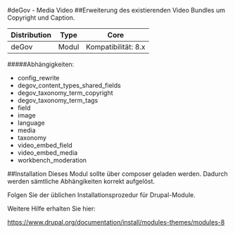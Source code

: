 #deGov - Media Video
##Erweiterung des existierenden Video Bundles um Copyright und Caption.

Distribution | Type | Core
--- | --- | ---
deGov | Modul |  Kompatibilität: 8.x

#####Abhängigkeiten:
  - config_rewrite
  - degov_content_types_shared_fields
  - degov_taxonomy_term_copyright
  - degov_taxonomy_term_tags
  - field
  - image
  - language
  - media
  - taxonomy
  - video_embed_field
  - video_embed_media
  - workbench_moderation

##Installation
Dieses Modul sollte über composer geladen werden. Dadurch werden sämtliche Abhängikeiten korrekt aufgelöst.

Folgen Sie der üblichen Installationsprozedur für Drupal-Module.

Weitere Hilfe erhalten Sie hier:

https://www.drupal.org/documentation/install/modules-themes/modules-8
